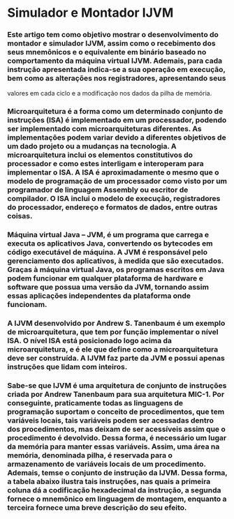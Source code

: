 # Simulador e Montador IJVM

### Este artigo tem como objetivo mostrar o desenvolvimento do montador e simulador IJVM, assim como o recebimento dos seus mnemônicos e o equivalente em binário baseado no comportamento da máquina virtual IJVM. Ademais, para cada instrução apresentada indica-se a sua operação em execução, bem como as alterações nos registradores, apresentando seus
valores em cada ciclo e a modificação nos dados da pilha de memória.

### Microarquitetura é a forma como um determinado conjunto de instruções (ISA) é implementado em um processador, podendo ser implementado com microarquiteturas diferentes. As implementações podem variar devido a diferentes objetivos de um dado projeto ou a mudanças na tecnologia. A microarquitetura inclui os elementos constitutivos do processador e como estes interligam e interoperam para implementar o ISA. A ISA é aproximadamente o mesmo que o modelo de programação de um processador como visto por um programador de linguagem Assembly ou escritor de compilador. O ISA inclui o modelo de execução, registradores do processador, endereço e formatos de dados, entre outras coisas.

### Máquina virtual Java – JVM, é um programa que carrega e executa os aplicativos Java, convertendo os bytecodes em código executável de máquina. A JVM é responsável pelo gerenciamento dos aplicativos, à medida que são executados. Graças à máquina virtual Java, os programas escritos em Java podem funcionar em qualquer plataforma de hardware e software que possua uma versão da JVM, tornando assim essas aplicações independentes da plataforma onde funcionam.

### A IJVM desenvolvido por Andrew S. Tanenbaum é um exemplo de microarquitetura, que tem por função implementar o nível ISA. O nível ISA está posicionado logo acima da microarquitetura, e é ele que define como a microarquitetura deve ser construída. A IJVM faz parte da JVM e possui apenas instruções que lidam com inteiros. 

### Sabe-se que IJVM é uma arquitetura de conjunto de instruções criada por Andrew Tanenbaum para sua arquitetura MIC-1. Por conseguinte, praticamente todas as linguagens de programação suportam o conceito de procedimentos, que tem variáveis locais, tais variáveis podem ser acessadas dentro dos procedimentos, mas deixam de ser acessíveis assim que o procedimento é devolvido. Dessa forma, é necessário um lugar da memória para manter essas variáveis. Assim, uma área na memória, denominada pilha, é reservada para o armazenamento de variáveis locais de um procedimento. Ademais, temse o conjunto de instrução da IJVM. Dessa forma, a tabela abaixo ilustra tais instruções, nas quais a primeira coluna dá a codificação hexadecimal da instrução, a segunda fornece o mnemônico em linguagem de montagem, enquanto a terceira fornece uma breve descrição do seu efeito.

### 
